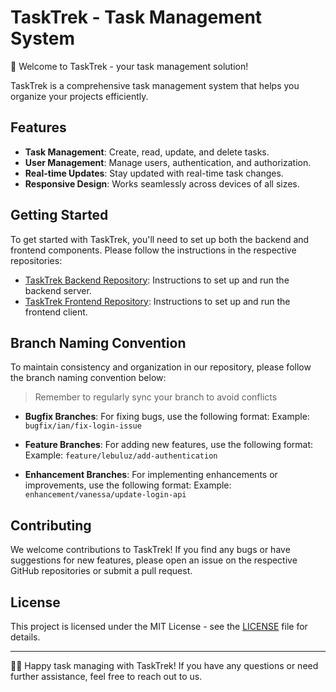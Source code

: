 # TaskTrek - Task Management System

🚀 Welcome to TaskTrek - your task management solution!

TaskTrek is a comprehensive task management system that helps you organize your projects efficiently.

## Features

- **Task Management**: Create, read, update, and delete tasks.
- **User Management**: Manage users, authentication, and authorization.
- **Real-time Updates**: Stay updated with real-time task changes.
- **Responsive Design**: Works seamlessly across devices of all sizes.

## Getting Started

To get started with TaskTrek, you'll need to set up both the backend and frontend components. Please follow the instructions in the respective repositories:

- [TaskTrek Backend Repository](https://github.com/874bowen/TaskTrek/tree/main/client): Instructions to set up and run the backend server.
- [TaskTrek Frontend Repository](https://github.com/874bowen/TaskTrek/tree/main/client): Instructions to set up and run the frontend client.

## Branch Naming Convention

To maintain consistency and organization in our repository, please follow the branch naming convention below:

> Remember to regularly sync your branch to avoid conflicts

- **Bugfix Branches**: For fixing bugs, use the following format:
Example: `bugfix/ian/fix-login-issue`

- **Feature Branches**: For adding new features, use the following format:
Example: `feature/lebuluz/add-authentication`

- **Enhancement Branches**: For implementing enhancements or improvements, use the following format:
Example: `enhancement/vanessa/update-login-api`


## Contributing

We welcome contributions to TaskTrek! If you find any bugs or have suggestions for new features, please open an issue on the respective GitHub repositories or submit a pull request.

## License

This project is licensed under the MIT License - see the [LICENSE](LICENSE) file for details.

---

👨‍💻 Happy task managing with TaskTrek! If you have any questions or need further assistance, feel free to reach out to us.
